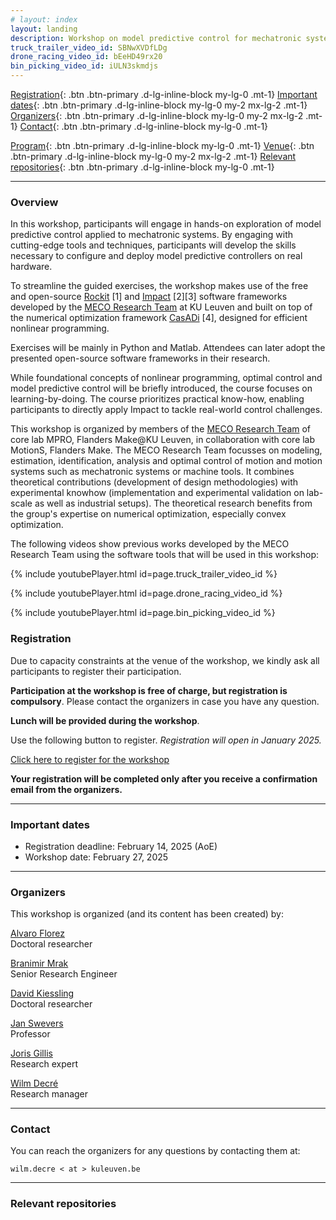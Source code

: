```yaml
---
# layout: index
layout: landing
description: Workshop on model predictive control for mechatronic systems using Impact
truck_trailer_video_id: SBNwXVDfLDg
drone_racing_video_id: bEeHD49rx20
bin_picking_video_id: iULN3skmdjs
---
```



[Registration](#registration){: .btn .btn-primary .d-lg-inline-block my-lg-0 .mt-1}
[Important dates](#important-dates){: .btn .btn-primary .d-lg-inline-block my-lg-0 my-2 mx-lg-2 .mt-1}
[Organizers](#organizers){: .btn .btn-primary .d-lg-inline-block my-lg-0 my-2 mx-lg-2 .mt-1}
[Contact](#contact){: .btn .btn-primary .d-lg-inline-block my-lg-0 .mt-1} 
 
[Program](#program){: .btn .btn-primary .d-lg-inline-block my-lg-0 .mt-1}
[Venue](#venue){: .btn .btn-primary .d-lg-inline-block my-lg-0 my-2 mx-lg-2 .mt-1}
[Relevant repositories](#relevant-repositories){: .btn .btn-primary .d-lg-inline-block my-lg-0 .mt-1}

***

### Overview

In this workshop, participants will engage in hands-on exploration of model predictive control applied to mechatronic systems. By engaging with cutting-edge tools and techniques, participants will develop the skills necessary to configure and deploy model predictive controllers on real hardware.

To streamline the guided exercises, the workshop makes use of the free and open-source [Rockit](https://gitlab.kuleuven.be/meco-software/rockit) [1] and [Impact](https://gitlab.kuleuven.be/meco-software/impact) [2][3] software frameworks developed by the [MECO Research Team](https://www.mech.kuleuven.be/en/pma/research/meco) at KU Leuven and built on top of the numerical optimization framework [CasADi](https://github.com/casadi/casadi) [4], designed for efficient nonlinear programming. 

Exercises will be mainly in Python and Matlab. Attendees can later adopt the presented open-source software frameworks in their research.

While foundational concepts of nonlinear programming, optimal control and model predictive control will be briefly introduced, the course focuses on learning-by-doing. The course prioritizes practical know-how, enabling participants to directly apply Impact to tackle real-world control challenges.

This workshop is organized by members of the [MECO Research Team](https://www.mech.kuleuven.be/en/pma/research/meco) of core lab MPRO, Flanders Make@KU Leuven, in collaboration with core lab MotionS, Flanders Make. The MECO Research Team focusses on modeling, estimation, identification, analysis and optimal control of motion and motion systems such as mechatronic systems or machine tools. It combines theoretical contributions (development of design methodologies) with experimental knowhow (implementation and experimental validation on lab-scale as well as industrial setups). The theoretical research benefits from the group's expertise on numerical optimization, especially convex optimization. 

The following videos show previous works developed by the MECO Research Team using the software tools that will be used in this workshop:

{% include youtubePlayer.html id=page.truck_trailer_video_id %}

{% include youtubePlayer.html id=page.drone_racing_video_id %}

{% include youtubePlayer.html id=page.bin_picking_video_id %}

### Registration

Due to capacity constraints at the venue of the workshop, we kindly ask all participants to register their participation. 

**Participation at the workshop is free of charge, but registration is compulsory**. Please contact the organizers in case you have any question.

**Lunch will be provided during the workshop**.

Use the following button to register. *Registration will open in January 2025.*

<a href="javascript:void(0)" type="button" class="btn btn-primary d-lg-inline-block my-lg-0 disabled" target="_blank " disabled>Click here to register for the workshop</a>

**Your registration will be completed only after you receive a confirmation email from the organizers.**

***

### Important dates

- Registration deadline: February 14, 2025 (AoE)
- Workshop date: February 27, 2025

***

### Organizers

This workshop is organized (and its content has been created) by: 

[Alvaro Florez](https://www.mech.kuleuven.be/en/pma/research/meco/people/00142153)  
Doctoral researcher

[Branimir Mrak](https://www.linkedin.com/in/branimir-mrak)  
Senior Research Engineer

[David Kiessling](https://www.mech.kuleuven.be/en/pma/research/meco/people/00140695)  
Doctoral researcher

[Jan Swevers](https://www.mech.kuleuven.be/en/pma/research/meco/people/00015548)  
Professor

[Joris Gillis](https://www.mech.kuleuven.be/en/pma/research/meco/people/00052373)  
Research expert

[Wilm Decré](https://www.mech.kuleuven.be/en/pma/research/meco/people/00052672)  
Research manager

***

### Contact

You can reach the organizers for any questions by contacting them at:

    wilm.decre < at > kuleuven.be

*** 
### Relevant repositories